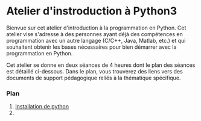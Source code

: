 # Atelier d'instroduction à Python3
Bienvue sur cet atelier d'introduction à la programmation en Python. Cet atelier vise s'adresse à des personnes ayant déjà des compétences en programmation avec un autre langage (C/C++, Java, Matlab, etc.) et qui souhaitent obtenir les bases nécessaires pour bien démarrer avec la programmation en Python.

Cet atelier se donne en deux séances de 4 heures dont le plan des séances est détaillé ci-dessous. Dans le plan, vous trouverez des liens vers des documents de support pédagogique reliés à la thématique spécifique. 

### Plan

1. [Installation de python](./0_Installation.md)
2. 